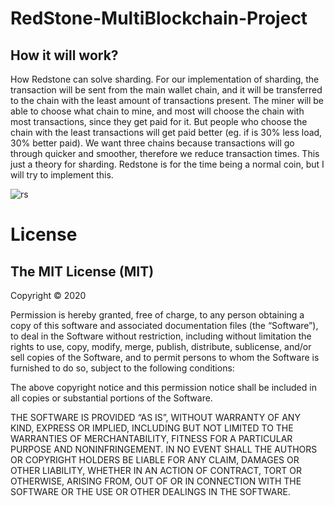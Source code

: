 # RedStone-MultiBlockchain-Project

## How it will work?
How Redstone can solve sharding.
For our implementation of sharding, the transaction will be sent from the main wallet chain, and it will 
be transferred to the chain with the least amount of transactions
present. The miner will be able to choose what chain to mine, and most will choose the chain with most 
transactions, since they get paid for it. 
But people who choose the chain with the least transactions will get paid better (eg. if is 30% less load, 30% better
paid). We want three chains because transactions will go through quicker and smoother, therefore we reduce transaction times. 
This just a theory for sharding. Redstone is for the time being a normal coin, but I will try to implement this.

![rs](https://miro.medium.com/max/368/1*xP-zfedDLDzPgz6ER2XnAw.jpeg)

# License

## The MIT License (MIT)
Copyright © 2020 <copyright holders>

Permission is hereby granted, free of charge, to any person obtaining a copy of this software and associated documentation files (the “Software”), to deal in the Software without restriction, including without limitation the rights to use, copy, modify, merge, publish, distribute, sublicense, and/or sell copies of the Software, and to permit persons to whom the Software is furnished to do so, subject to the following conditions:

The above copyright notice and this permission notice shall be included in all copies or substantial portions of the Software.

THE SOFTWARE IS PROVIDED “AS IS”, WITHOUT WARRANTY OF ANY KIND, EXPRESS OR IMPLIED, INCLUDING BUT NOT LIMITED TO THE WARRANTIES OF MERCHANTABILITY, FITNESS FOR A PARTICULAR PURPOSE AND NONINFRINGEMENT. IN NO EVENT SHALL THE AUTHORS OR COPYRIGHT HOLDERS BE LIABLE FOR ANY CLAIM, DAMAGES OR OTHER LIABILITY, WHETHER IN AN ACTION OF CONTRACT, TORT OR OTHERWISE, ARISING FROM, OUT OF OR IN CONNECTION WITH THE SOFTWARE OR THE USE OR OTHER DEALINGS IN THE SOFTWARE.
